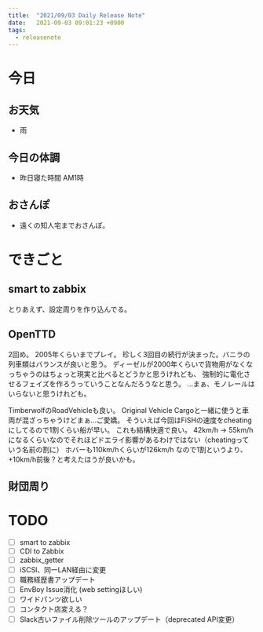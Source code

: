 ```yaml
---
title:  "2021/09/03 Daily Release Note"
date:   2021-09-03 09:01:23 +0900
tags:
  - releasenote
---
```

# 今日

## お天気

* 雨

## 今日の体調

* 昨日寝た時間 AM1時

## おさんぽ

* 遠くの知人宅までおさんぽ。

# できごと

## smart to zabbix

とりあえず、設定周りを作り込んでる。

## OpenTTD

2回め。 2005年くらいまでプレイ。 珍しく3回目の続行が決まった。バニラの列車類はバランスが良いと思う。
ディーゼルが2000年くらいで貨物用がなくなっちゃうのはちょっと現実と比べるとどうかと思うけれども、
強制的に電化させるフェイズを作ろうっていうことなんだろうなと思う。
…まぁ、モノレールはいらないと思うけれども。

TimberwolfのRoadVehicleも良い。 Original Vehicle Cargoと一緒に使うと車両が混ざっちゃうけどまぁ…ご愛嬌。
そういえば今回はFiSHの速度をcheatingにしてるので1割くらい船が早い。 これも結構快適で良い。
42km/h -> 55km/h になるくらいなのでそれほどドエライ影響があるわけではない（cheatingっていう名前の割に）
ホバーも110km/hくらいが126km/h なので1割というより、+10km/h前後？と考えたほうが良いかも。

## 財団周り



# TODO 

- [ ] smart to zabbix
- [ ] CDI to Zabbix
- [ ] zabbix_getter
- [ ] iSCSI、同一LAN経由に変更
- [ ] 職務経歴書アップデート
- [ ] EnvBoy Issue消化 (web settingほしい)
- [ ] ワイドパンツ欲しい
- [ ] コンタクト店変える？
- [ ] Slack古いファイル削除ツールのアップデート（deprecated API変更）

